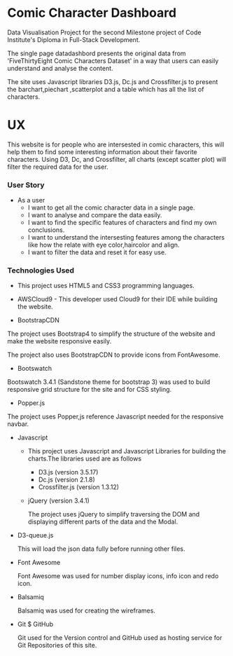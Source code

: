   # Comic Character Dashboard
  
  Data Visualisation Project for the second Milestone project of Code Institute's Diploma in Full-Stack Development.
  
  The single page datadashbord presents the original data from 'FiveThirtyEight Comic Characters Dataset' in a way that users can easily understand and analyse the content.
  
  The site uses Javascript libraries D3.js, Dc.js and Crossfilter.js to present the barchart,piechart ,scatterplot and a table which has all the list of characters.
  
 # UX
 
 This website is for people who are intersested in comic characters, this will help them to find some interesting  information about their 
 favorite characters.
 Using D3, Dc, and Crossfilter, all charts (except scatter plot) will filter the required data for the user.
 
 ### User Story
 
 * As a user 
    - I want to get all the comic character data in a single page.
    - I want to analyse and compare the data easily.
    - I want to find the specific features of characters and find my own conclusions.
    - I want to understand the intersesting features among the characters like how the relate with eye color,haircolor and align.
    - I want to filter the data and reset it for easy use.
   

  ### Technologies Used
  
  * This project uses HTML5 and CSS3 programming languages.
  
  * AWSCloud9 - This developer used Cloud9 for their IDE while building the website.
  
  * BootstrapCDN

The project uses Bootstrap4 to simplify the structure of the website and make the website responsive easily.

The project also uses BootstrapCDN to provide icons from FontAwesome.

 * Bootswatch

Bootswatch 3.4.1 (Sandstone theme for bootstrap 3) was used to build responsive grid structure for the site and for CSS styling.

 * Popper.js

The project uses Popper,js reference Javascript needed for the responsive navbar.

* Javascript

  - This project uses Javascript and Javascript Libraries for building the charts.The libraries used are 
   as follows 

      - D3.js (version 3.5.17)
      - Dc.js (version 2.1.8)
      - Crossfilter.js (version 1.3.12)
 
  - jQuery (version 3.4.1)

       The project uses jQuery to simplify traversing the DOM and displaying different parts of the data and the Modal.
        
 - D3-queue.js 

    This will load the json data fully before running other files.
               
* Font Awesome

    Font Awesome was used for number display icons, info icon and redo icon.     
    
* Balsamiq

   Balsamiq was used for creating the wireframes.
   
* Git $ GitHub

   Git used for the Version control and GitHub used as hosting service for Git Repositories of this site.
 
         
           

